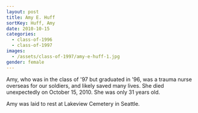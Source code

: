 ```yaml
---
layout: post
title: Amy E. Huff
sortKey: Huff, Amy
date: 2010-10-15
categories:
  - class-of-1996
  - class-of-1997
images:
  - /assets/class-of-1997/amy-e-huff-1.jpg
gender: female
---
```

Amy, who was in the class of '97 but graduated in '96, was a trauma nurse overseas for our soldiers, and likely saved many lives. She died unexpectedly on October 15, 2010. She was only 31 years old.

Amy was laid to rest at Lakeview Cemetery in Seattle.